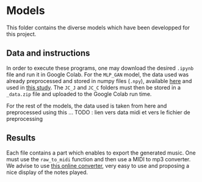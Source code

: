# Models

This folder contains the diverse models which have been developped for this project.

## Data and instructions 
In order to execute these programs, one may download the desired `.ipynb` file and run it in Google Colab. For the `MLP_GAN` model, the data used was already preprocessed and stored in numpy files (`.npy`), available [here](https://drive.google.com/file/d/1zyN4IEM8LbDHIMSwoiwB6wRSgFyz7MEH/view) and used in [this study](https://arxiv.org/pdf/1809.07575.pdf). The `JC_J` and `JC_C` folders must then be stored in a `_data.zip` file and uploaded to the Google Colab run time.

For the rest of the models, the data used is taken from here and preprocessed using this ... TODO : lien vers data midi et vers le fichier de preprocessing

## Results

Each file contains a part which enables to export the generated music. One must use the `raw_to_midi` function and then use a MIDI to mp3 converter. We advise to use [this online converter](https://onlinesequencer.net/import), very easy to use and proposing a nice display of the notes played.

